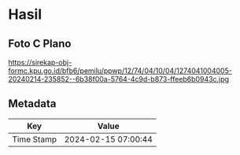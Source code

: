# Hasil

## Foto C Plano

https://sirekap-obj-formc.kpu.go.id/bfb6/pemilu/ppwp/12/74/04/10/04/1274041004005-20240214-235852--6b38f00a-5764-4c9d-b873-ffeeb6b0943c.jpg


## Metadata

| Key        | Value               |
| ---------- | ------------------- |
| Time Stamp | 2024-02-15 07:00:44 |



